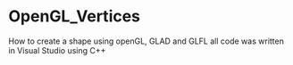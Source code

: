 # OpenGL_Vertices
How to create a shape using openGL, GLAD and GLFL
all code was written in Visual Studio using C++
